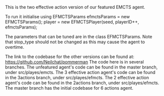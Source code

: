 This is the two effective action version of our featured EMCTS agent.

To run it initialise using
EFMCTSParams efmctsParams = new EFMCTSParams();
player = new EFMCTSPlayer(seed, playerID++, efmctsParams);

The parameters that can be tuned are in the class EFMCTSParams.
Note that stop_type should not be changed as this may cause the agent to overtime.


The link to the codebase for the other versions can be found at:
https://github.com/Neilchat/pommerman
The code here is in several branches. 
The unfeatured agent's code can be found in the master branch, under src/playes/emcts.
The 3 effective action agent's code can be found in the 3actions branch, under src/playes/efmcts.
The 2 effective action agent's code can be found in the 2actions branch, under src/playes/efmcts.
The master branch has the initial codebase for 6 actions agent.